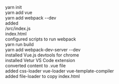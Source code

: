 yarn init  
yarn add vue  
yarn add webpack --dev  
added  
/src/index.js  
index.html  
configured scripts to run webpack  
yarn run build  
yarn add webpack-dev-server --dev  
installed Vue.js devtools for chrome  
installed Vetur VS Code extension  
converted content to .vue file  
added css-loader vue-loader vue-template-compiler  
added file-loader to copy index.html  
